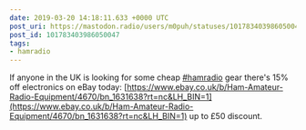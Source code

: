 ```yaml
---
date: 2019-03-20 14:18:11.633 +0000 UTC
post_uri: https://mastodon.radio/users/m0puh/statuses/101783403986050047
post_id: 101783403986050047
tags:
- hamradio
---
```

If anyone in the UK is looking for some cheap [#hamradio](https://mastodon.radio/tags/hamradio) gear there's 15% off electronics on eBay today: [https://www.ebay.co.uk/b/Ham-Amateur-Radio-Equipment/4670/bn_1631638?rt=nc&LH_BIN=1](https://www.ebay.co.uk/b/Ham-Amateur-Radio-Equipment/4670/bn_1631638?rt=nc&LH_BIN=1) up to £50 discount.


